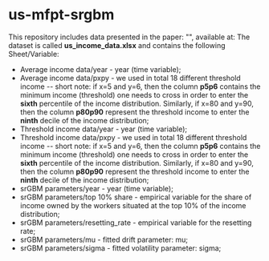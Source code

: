 # us-mfpt-srgbm

This repository includes data presented in the paper: "", available at:
The dataset is called **us_income_data.xlsx** and contains the following Sheet/Variable:

* Average income data/year - year (time variable);
* Average income data/pxpy - we used in total 18 different threshold income -- short note: if x=5 and y=6, then the column **p5p6** contains the minimum income (threshold) one needs to cross in order to enter the **sixth** percentile of the income distribution. Similarly, if x=80 and y=90, then the column **p80p90** represent the threshold income to enter the **ninth** decile of the income distribution;
* Threshold income data/year - year (time variable);
* Threshold income data/pxpy - we used in total 18 different threshold income -- short note: if x=5 and y=6, then the column **p5p6** contains the minimum income (threshold) one needs to cross in order to enter the **sixth** percentile of the income distribution. Similarly, if x=80 and y=90, then the column **p80p90** represent the threshold income to enter the **ninth** decile of the income distribution;
* srGBM parameters/year - year (time variable);
* srGBM parameters/top 10% share - empirical variable for the share of income owned by the workers situated at the top 10% of the income distribution;
* srGBM parameters/resetting_rate - empirical variable for the resetting rate;
* srGBM parameters/mu - fitted drift parameter: mu;
* srGBM parameters/sigma - fitted volatility parameter: sigma;
